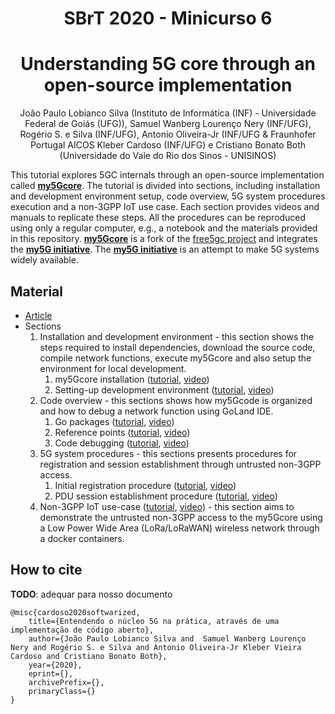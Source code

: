 <div align='center'>
  
# SBrT 2020 - Minicurso 6

# Understanding 5G core through an open-source implementation

</div>

<div align='center'>

João Paulo Lobianco Silva (Instituto de Informática (INF) - Universidade Federal de Goiás (UFG)), Samuel Wanberg Lourenço Nery (INF/UFG), Rogério S. e Silva (INF/UFG), Antonio Oliveira-Jr (INF/UFG & Fraunhofer Portugal AICOS Kleber Cardoso (INF/UFG) e Cristiano Bonato Both (Universidade do Vale do Rio dos Sinos - UNISINOS)

</div>

<div align='justified'>

This tutorial explores 5GC internals through an open-source implementation called [**my5Gcore**](https://github.com/my5g/my5Gcore/). The tutorial is divided into sections, including installation and development environment setup, code overview, 5G system procedures execution and a non-3GPP IoT use case. Each section provides videos and manuals to replicate these steps. All the procedures can be reproduced using only a regular computer, e.g., a notebook and the materials provided in this repository. [**my5Gcore**](https://github.com/my5g/my5Gcore/) is a fork of the [free5gc project](https://github.com/free5gc/free5gc/) and integrates the [**my5G initiative**](https://github.com/my5g/). The [**my5G initiative**](https://github.com/my5g/) is  an attempt to make 5G systems widely available.


## Material

* [Article](https://arxiv.org/abs/2006.10409) <!-- TODO: Adequar p/ nosso documento -->
* Sections
  1. Installation and development environment - this section shows the steps required to install dependencies, download the source code, compile network functions, execute my5Gcore and also setup the environment for local development.
     1. my5Gcore installation ([tutorial](docs/core-install.md), [video](http://youtubecom/))
     2. Setting-up development environment ([tutorial](docs/env-install.md), [video](http://youtubecom/))
  2. Code overview - this sections shows how my5Gcode is organized and how to debug a network function using GoLand IDE.
     1. Go packages ([tutorial](docs/go-packages.md), [video](http://youtubecom/))
     2. Reference points ([tutorial](docs/reference-points.md), [video](http://youtubecom/))
     3. Code debugging ([tutorial](docs/code-debugging.md), [video](http://youtubecom/))
  3. 5G system procedures - this sections presents procedures for registration and session establishment through untrusted non-3GPP access.
     1. Initial registration procedure ([tutorial](docs/initial-registration-procedure.md), [video](http://youtubecom/))
     2. PDU session establishment procedure ([tutorial](docs/pdu-session-establishment-procedure.md), [video](http://youtubecom/))
  4. Non-3GPP IoT use-case ([tutorial](docs/non3gpp-iot-use-case.md), [video](http://youtubecom/)) - this section aims to demonstrate the untrusted non-3GPP access to the my5Gcore using a Low Power Wide Area (LoRa/LoRaWAN) wireless network through a docker containers.

</div>

## How to cite

**TODO**: adequar para nosso documento
```
@misc{cardoso2020softwarized,
    title={Entendendo o núcleo 5G na prática, através de uma implementação de código aberto},
    author={João Paulo Lobianco Silva and  Samuel Wanberg Lourenço Nery and Rogério S. e Silva and Antonio Oliveira-Jr Kleber Vieira Cardoso and Cristiano Bonato Both},
    year={2020},
    eprint={},
    archivePrefix={},
    primaryClass={}
}
```
